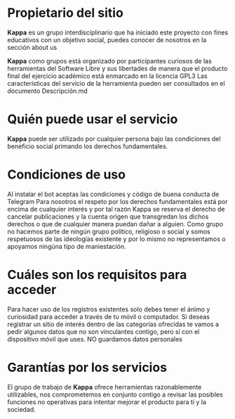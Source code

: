 # Propietario del sitio 
**Kappa** es un grupo interdisciplinario que ha iniciado este proyecto con fines educativos con un objetivo social, puedes conocer de nosotros en la sección about us

**Kappa** como grupos está organizado por participantes curiosos de las herramientas del Software Libre y sus libertades de manera que el producto final del ejercicio académico está enmarcado en la licencia GPL3 
Las características del servicio de la herramienta pueden ser consultados en el documento Descripción.md

# Quién puede usar el servicio
**Kappa** puede ser utilizado por cualquier persona bajo las condiciones del beneficio social primando los derechos fundamentales. 

# Condiciones de uso
Al instalar el bot aceptas las condiciones y código de buena conducta de Telegram
Para nosotros el respeto por los derechos fundamentales está por encima de cualquier interés y por tal razón Kappa se reserva el derecho de cancelar publicaciones y la cuenta origen que transgredan los dichos derechos o que de cualquier manera puedan dañar a alguien.
Como grupo no hacemos parte de ningún grupo político, religioso o social y somos respetuosos de las ideologías existente y por lo mismo no representamos o apoyamos ningúna tipo de maniestación.

# Cuáles son los requisitos para acceder
Para hacer uso de los registros existentes solo debes tener el ánimo y curiosidad para acceder a través de tu móvil o computador. Si deseas registrar un sitio de interés dentro de las categorías ofrecidas te vamos a pedir algunos datos que no son vinculantes contigo, pero sí con el dispositivo móvil que uses. NO guardamos datos personales
# Garantías por los servicios
El grupo de trabajo de **Kappa** ofrece herramientas razonablemente utilizables, nos comprometemos en conjunto contigo a revisar las posibles funciones no operativas para intentar mejorar el producto para ti y la sociedad.
